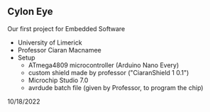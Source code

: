 ## Cylon Eye
Our first project for Embedded Software
  - University of Limerick
  - Professor Ciaran Macnamee
  - Setup
    - ATmega4809 microcontroller (Arduino Nano Every)
    - custom shield made by professor ("CiaranShield 1 0.1")
    - Microchip Studio 7.0
    - avrdude batch file (given by Professor, to program the chip)

10/18/2022
